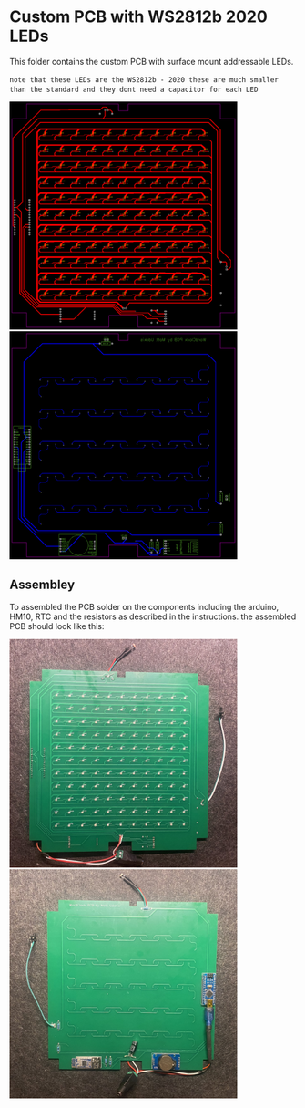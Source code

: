# Custom PCB with WS2812b 2020 LEDs

This folder contains the custom PCB with surface mount addressable LEDs.

`note that these LEDs are the WS2812b - 2020 these are much smaller than the standard and they dont need a capacitor for each LED`

<img src="PCB_LED_top.png" width="400"> <img src="PCB_LED_bottom.png" width="400">

## Assembley

To assembled the PCB solder on the components including the arduino, HM10, RTC and the resistors as described in the instructions. the assembled PCB should look like this:

<img src="PCB_assembled_top.jpg" width="400"> <img src="PCB_assembled_bottom.jpg" width="400"> 

